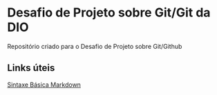 # Desafio de Projeto sobre Git/Git da DIO
Repositório criado para o Desafio de Projeto sobre Git/Github 

## Links úteis
[Sintaxe Básica Markdown](https://wwww.markdownguide.org/basic-syntax/)
